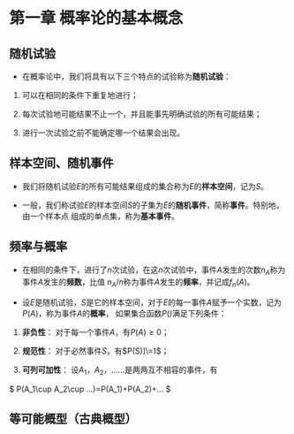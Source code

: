 # 第一章 概率论的基本概念

## 随机试验

* 在概率论中，我们将具有以下三个特点的试验称为**随机试验**：

1. 可以在相同的条件下重复地进行；

2. 每次试验地可能结果不止一个，并且能事先明确试验的所有可能结果；

3. 进行一次试验之前不能确定哪一个结果会出现。

## 样本空间、随机事件

* 我们将随机试验$E$的所有可能结果组成的集合称为$E$的**样本空间**，记为$S$。

* 一般，我们称试验$E$的样本空间$S$的子集为$E$的**随机事件**，简称**事件**。特别地，由一个样本点
组成的单点集，称为**基本事件**。

## 频率与概率

* 在相同的条件下，进行了$n$次试验，在这$n$次试验中，事件$A$发生的次数$n_A$称为事件$A$发生的**频数**，比值
$n_A/n$称为事件$A$发生的**频率**，并记成$f_n(A)$。

* 设$E$是随机试验，$S$是它的样本空间，对于$E$的每一事件$A$赋予一个实数，记为$P(A)$，称为事件$A$的**概率**，
如果集合函数$P(\dot)$满足下列条件：

1. **非负性**： 对于每一个事件$A$，有$P(A)\geq 0$；

2. **规范性**： 对于必然事件$S$，有$P(S)]\=1$；

3. **可列可加性**： 设$A_1$，$A_2$，……是两两互不相容的事件，有

$
P(A_1\cup A_2\cup ...)=P(A_1)+P(A_2)+...
$

## 等可能概型（古典概型）





































